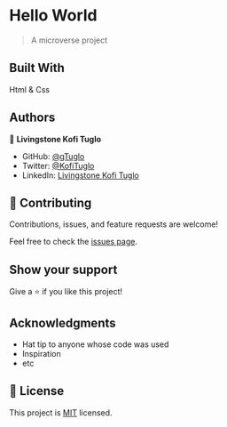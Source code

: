 # Hello World

> A microverse project

## Built With
Html & Css

## Authors

👤 **Livingstone Kofi Tuglo**

- GitHub: [@gTuglo](https://github.com/Tuglo)
- Twitter: [@KofiTuglo](https://twitter.com/KofiTuglo)
- LinkedIn: [Livingstone Kofi Tuglo](https://www.linkedin.com/in/livingstone-tuglo-989788158/)

## 🤝 Contributing

Contributions, issues, and feature requests are welcome!

Feel free to check the [issues page](../../issues/).

## Show your support

Give a ⭐️ if you like this project!

## Acknowledgments

- Hat tip to anyone whose code was used
- Inspiration
- etc

## 📝 License

This project is [MIT](./MIT.md) licensed.
